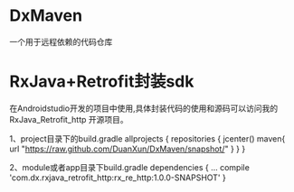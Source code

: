# DxMaven
一个用于远程依赖的代码仓库

# RxJava+Retrofit封装sdk

在Androidstudio开发的项目中使用,具体封装代码的使用和源码可以访问我的 RxJava_Retrofit_http 开源项目。

1、project目录下的build.gradle
  allprojects {
    repositories {
        jcenter()
        maven{
            url "https://raw.github.com/DuanXun/DxMaven/snapshot/"
        }
    }
}

2、module或者app目录下build.gradle
dependencies {
    ...
    compile 'com.dx.rxjava_retrofit_http:rx_re_http:1.0.0-SNAPSHOT'
}
